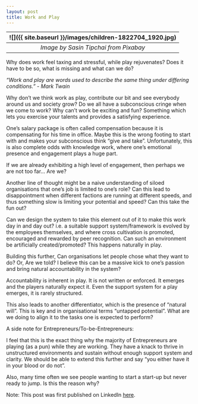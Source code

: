 ```yaml
---
layout: post
title: Work and Play
---
```


| ![]({{ site.baseurl }}/images/children-1822704_1920.jpg) |
| :------------------------------------------------------: |
|          _Image by Sasin Tipchai from Pixabay_           |

Why does work feel taxing and stressful, while play rejuvenates? Does it have to be so, what is missing and what can we do?

_“Work and play are words used to describe the same thing under differing conditions.” - Mark Twain_

Why don’t we think work as play, contribute our bit and see everybody around us and society grow? Do we all have a subconscious cringe when we come to work? Why can’t work be exciting and fun? Something which lets you exercise your talents and provides a satisfying experience.

One’s salary package is often called compensation because it is compensating for his time in office. Maybe this is the wrong footing to start with and makes your subconscious think “give and take”. Unfortunately, this is also complete odds with knowledge work, where one’s emotional presence and engagement plays a huge part.

If we are already exhibiting a high level of engagement, then perhaps we are not too far… Are we?

Another line of thought might be a naive understanding of siloed organisations that one’s job is limited to one’s role? Can this lead to disappointment when different factions are running at different speeds, and thus something slow is limiting your potential and speed? Can this take the fun out?

Can we design the system to take this element out of it to make this work day in and day out? i.e. a suitable support system/framework is evolved by the employees themselves, and where cross cultivation is promoted, encouraged and rewarded by peer recognition. Can such an environment be artificially created/promoted? This happens naturally in play.

Building this further, Can organisations let people chose what they want to do? Or, Are we told? I believe this can be a massive kick to one’s passion and bring natural accountability in the system?

Accountability is inherent in play. It is not written or enforced. It emerges and the players naturally expect it. Even the support system for a play emerges, it is rarely structured.

This also leads to another differentiator, which is the presence of “natural will”. This is key and in organisational terms “untapped potential”. What are we doing to align it to the tasks one is expected to perform?

A side note for Entrepreneurs/To-be-Entrepreneurs:

I feel that this is the exact thing why the majority of Entrepreneurs are playing (as a pun) while they are working. They have a knack to thrive in unstructured environments and sustain without enough support system and clarity. We should be able to extend this further and say “you either have it in your blood or do not”.

Also, many time often we see people wanting to start a start-up but never ready to jump. Is this the reason why?

Note: This post was first published on LinkedIn [here](https://www.linkedin.com/pulse/work-play-mohit-mehta-phd/).
